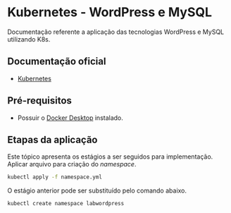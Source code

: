# Kubernetes - WordPress e MySQL
Documentação referente a aplicação das tecnologias WordPress e MySQL utilizando K8s.

## Documentação oficial
- [Kubernetes](https://kubernetes.io/docs/home/)

## Pré-requisitos
- Possuir o [Docker Desktop](https://docs.docker.com/get-docker/) instalado.

## Etapas da aplicação
Este tópico apresenta os estágios a ser seguidos para implementação.  
Aplicar arquivo para criação do *namespace*.
```sh
kubectl apply -f namespace.yml
```
O estágio anterior pode ser substituído pelo comando abaixo.
```sh
kubectl create namespace labwordpress
```
